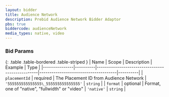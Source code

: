 ```yaml
---
layout: bidder
title: Audience Network
description: Prebid Audience Network Bidder Adaptor
pbs: true
biddercode: audienceNetwork
media_types: native, video
---
```


### Bid Params

{: .table .table-bordered .table-striped }
| Name          | Scope    | Description                                     | Example                              | Type     |
|---------------|----------|-------------------------------------------------|--------------------------------------|----------|
| `placementId` | required | The Placement ID from Audience Network          | `'555555555555555\_555555555555555'` | `string` |
| `format`      | optional | Format, one of "native", "fullwidth" or "video" | `'native'`                           | `string` |
